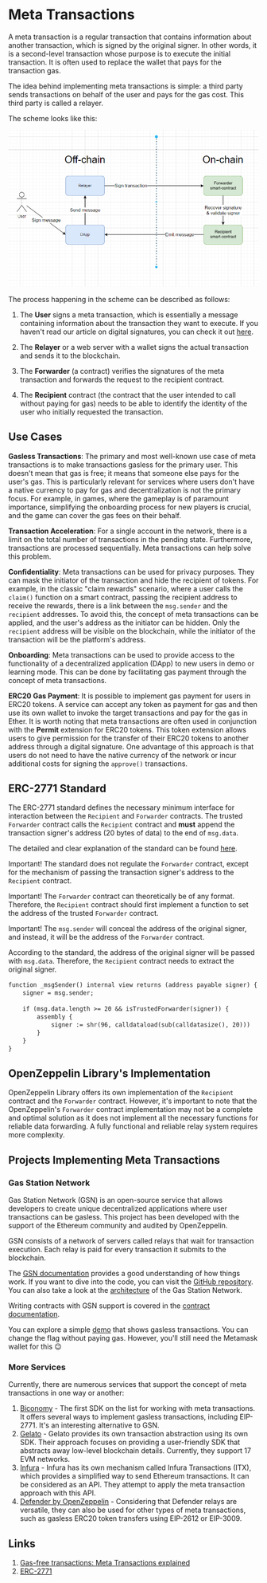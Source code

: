 # Meta Transactions

A meta transaction is a regular transaction that contains information about another transaction, which is signed by the original signer. In other words, it is a second-level transaction whose purpose is to execute the initial transaction. It is often used to replace the wallet that pays for the transaction gas.

The idea behind implementing meta transactions is simple: a third party sends transactions on behalf of the user and pays for the gas cost. This third party is called a relayer.

The scheme looks like this:

![Meta Transaction Scheme](./images/common-scheme.png)

The process happening in the scheme can be described as follows:

1. The **User** signs a meta transaction, which is essentially a message containing information about the transaction they want to execute. If you haven't read our article on digital signatures, you can check it out [here](https://github.com/fullstack-development/blockhain-wiki-eng/blob/main/concepts/digital-signature-on-ethereum/readme-en.md).

2. The **Relayer** or a web server with a wallet signs the actual transaction and sends it to the blockchain.

3. The **Forwarder** (a contract) verifies the signatures of the meta transaction and forwards the request to the recipient contract.

4. The **Recipient** contract (the contract that the user intended to call without paying for gas) needs to be able to identify the identity of the user who initially requested the transaction.

## Use Cases

**Gasless Transactions**: 
The primary and most well-known use case of meta transactions is to make transactions gasless for the primary user. This doesn't mean that gas is free; it means that someone else pays for the user's gas. This is particularly relevant for services where users don't have a native currency to pay for gas and decentralization is not the primary focus. For example, in games, where the gameplay is of paramount importance, simplifying the onboarding process for new players is crucial, and the game can cover the gas fees on their behalf.

**Transaction Acceleration**: 
For a single account in the network, there is a limit on the total number of transactions in the pending state. Furthermore, transactions are processed sequentially. Meta transactions can help solve this problem. 

**Confidentiality**: 
Meta transactions can be used for privacy purposes. They can mask the initiator of the transaction and hide the recipient of tokens. For example, in the classic "claim rewards" scenario, where a user calls the `claim()` function on a smart contract, passing the recipient address to receive the rewards, there is a link between the `msg.sender` and the `recipient` addresses. To avoid this, the concept of meta transactions can be applied, and the user's address as the initiator can be hidden. Only the `recipient` address will be visible on the blockchain, while the initiator of the transaction will be the platform's address.

**Onboarding**: 
Meta transactions can be used to provide access to the functionality of a decentralized application (DApp) to new users in demo or learning mode. This can be done by facilitating gas payment through the concept of meta transactions.

**ERC20 Gas Payment**: 
It is possible to implement gas payment for users in ERC20 tokens. A service can accept any token as payment for gas and then use its own wallet to invoke the target transactions and pay for the gas in Ether. It is worth noting that meta transactions are often used in conjunction with the **Permit** extension for ERC20 tokens. This token extension allows users to give permission for the transfer of their ERC20 tokens to another address through a digital signature. One advantage of this approach is that users do not need to have the native currency of the network or incur additional costs for signing the `approve()` transactions.

## ERC-2771 Standard

The ERC-2771 standard defines the necessary minimum interface for interaction between the `Recipient` and `Forwarder` contracts. The trusted `Forwarder` contract calls the `Recipient` contract and **must** append the transaction signer's address (20 bytes of data) to the end of `msg.data`.

The detailed and clear explanation of the standard can be found [here](https://eips.ethereum.org/EIPS/eip-2771).

Important! The standard does not regulate the `Forwarder` contract, except for the mechanism of passing the transaction signer's address to the `Recipient` contract.

Important! The `Forwarder` contract can theoretically be of any format. Therefore, the `Recipient` contract should first implement a function to set the address of the trusted `Forwarder` contract.

Important! The `msg.sender` will conceal the address of the original signer, and instead, it will be the address of the `Forwarder` contract.

According to the standard, the address of the original signer will be passed with `msg.data`. Therefore, the `Recipient` contract needs to extract the original signer.

```solidity
function _msgSender() internal view returns (address payable signer) {
    signer = msg.sender;

    if (msg.data.length >= 20 && isTrustedForwarder(signer)) {
        assembly {
            signer := shr(96, calldataload(sub(calldatasize(), 20)))
        }
    }
}
```
## OpenZeppelin Library's Implementation

OpenZeppelin Library offers its own implementation of the `Recipient` contract and the `Forwarder` contract. However, it's important to note that the OpenZeppelin's `Forwarder` contract implementation may not be a complete and optimal solution as it does not implement all the necessary functions for reliable data forwarding. A fully functional and reliable relay system requires more complexity.

## Projects Implementing Meta Transactions

### Gas Station Network

Gas Station Network (GSN) is an open-source service that allows developers to create unique decentralized applications where user transactions can be gasless. This project has been developed with the support of the Ethereum community and audited by OpenZeppelin.

GSN consists of a network of servers called relays that wait for transaction execution. Each relay is paid for every transaction it submits to the blockchain.

The [GSN documentation](https://docs.opengsn.org/) provides a good understanding of how things work. If you want to dive into the code, you can visit the [GitHub repository](https://github.com/opengsn/gsn). You can also take a look at the [architecture](https://docs.opengsn.org/#architecture) of the Gas Station Network.

Writing contracts with GSN support is covered in the [contract documentation](https://docs.opengsn.org/contracts/).

You can explore a simple [demo](https://ctf-react.opengsn.org/) that shows gasless transactions. You can change the flag without paying gas. However, you'll still need the Metamask wallet for this 😉

### More Services

Currently, there are numerous services that support the concept of meta transactions in one way or another:
1. [Biconomy]([https://docs.biconomy.io/products/enable-gasless-transactions](https://docs.biconomy.io/docs/1.0/build-w-bico/gasless-txn)) - The first SDK on the list for working with meta transactions. It offers several ways to implement gasless transactions, including EIP-2771. It's an interesting alternative to GSN.
2. [Gelato](https://docs.gelato.network/developer-services/relay) - Gelato provides its own transaction abstraction using its own SDK. Their approach focuses on providing a user-friendly SDK that abstracts away low-level blockchain details. Currently, they support 17 EVM networks.
3. [Infura](https://docs.infura.io/infura/features/itx-transactions/itx-meta-transactions) - Infura has its own mechanism called Infura Transactions (ITX), which provides a simplified way to send Ethereum transactions. It can be considered as an API. They attempt to apply the meta transaction approach with this API.
4. [Defender by OpenZeppelin](https://docs.openzeppelin.com/defender/relay) - Considering that Defender relays are versatile, they can also be used for other types of meta transactions, such as gasless ERC20 token transfers using EIP-2612 or EIP-3009.

## Links

1. [Gas-free transactions: Meta Transactions explained](https://medium.com/coinmonks/gas-free-transactions-meta-transactions-explained-f829509a462d)
2. [ERC-2771](https://eips.ethereum.org/EIPS/eip-2771)

